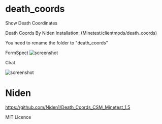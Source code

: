 # death_coords
Show Death Coordinates

Death Coords By Niden
Installation:
(Minetest/clientmods/death_coords)

You need to rename the folder to "death_coords"

FormSpect
![screenshot](https://github.com/Niden1/Death_Coords_CSM_Minetest_1.5/blob/main/screenshot.png)

Chat

![screenshot](https://github.com/Niden1/Death_Coords_CSM_Minetest_1.5/blob/main/screenshot2.png)


# Niden

https://github.com/Niden1/Death_Coords_CSM_Minetest_1.5

MIT Licence
